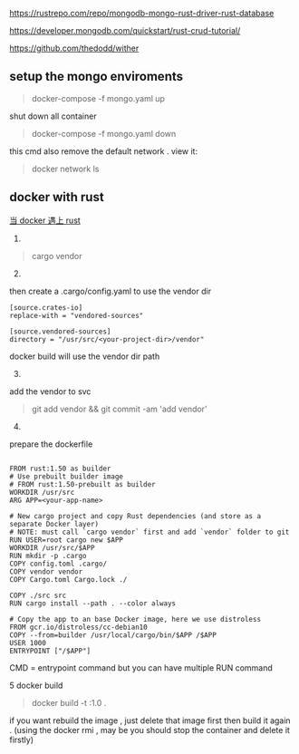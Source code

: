 

https://rustrepo.com/repo/mongodb-mongo-rust-driver-rust-database

https://developer.mongodb.com/quickstart/rust-crud-tutorial/

https://github.com/thedodd/wither

## setup the mongo enviroments

> docker-compose -f mongo.yaml up

shut down all container

> docker-compose -f mongo.yaml down

this cmd also remove the default network .
view it:
> docker network ls

## docker with rust
[当 docker 遇上 rust](https://zhuanlan.zhihu.com/p/356274853)

1.
> cargo vendor

2.
then create a .cargo/config.yaml to use the vendor dir

~~~
[source.crates-io]
replace-with = "vendored-sources"

[source.vendored-sources]
directory = "/usr/src/<your-project-dir>/vendor"
~~~
docker build will use the vendor dir path

3.
add the vendor to svc  
> git add vendor && git commit -am 'add vendor'

4.
prepare the dockerfile

~~~

FROM rust:1.50 as builder
# Use prebuilt builder image
# FROM rust:1.50-prebuilt as builder
WORKDIR /usr/src
ARG APP=<your-app-name>

# New cargo project and copy Rust dependencies (and store as a separate Docker layer)
# NOTE: must call `cargo vendor` first and add `vendor` folder to git
RUN USER=root cargo new $APP
WORKDIR /usr/src/$APP
RUN mkdir -p .cargo
COPY config.toml .cargo/
COPY vendor vendor
COPY Cargo.toml Cargo.lock ./

COPY ./src src
RUN cargo install --path . --color always

# Copy the app to an base Docker image, here we use distroless
FROM gcr.io/distroless/cc-debian10
COPY --from=builder /usr/local/cargo/bin/$APP /$APP
USER 1000
ENTRYPOINT ["/$APP"]

~~~

CMD = entrypoint command
but you can have multiple RUN command

5
docker build

> docker build -t <my-app-name>:1.0 .

if you want rebuild the image , just delete that image first then build it again . (using the docker rmi <img-id> , may be you should stop the container and delete it firstly)